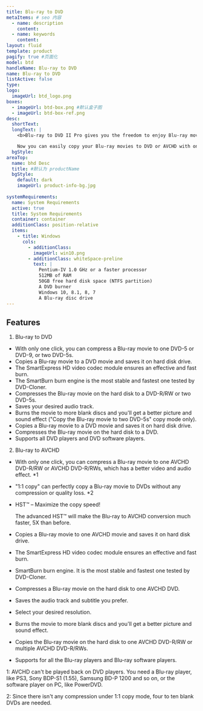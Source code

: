 ```yaml
---
title: Blu-ray to DVD
metaItems: # seo 内容
  - name: description
    content: 
  - name: keywords
    content: 
layout: fluid
template: product
pagify: true #页面化
model: btd
handleName: Blu-ray to DVD
name: Blu-ray to DVD
listActive: false
type: 
logo:
  imageUrl: btd_logo.png
boxes:
  - imageUrl: btd-box.png #默认盒子图
  - imageUrl: btd-box-ref.png 
desc:
  shortText: 
  longText: |    
    <b>Blu-ray to DVD II Pro gives you the freedom to enjoy Blu-ray movies on your DVD player, with almost the same quality!</b>

    Now you can easily copy your Blu-ray movies to DVD or AVCHD with only one click. Its innovative HST™ will make the Blu-ray to AVCHD conversion extremely fast, 500% faster than before. The built-in SmartExpress HD video codec module and SmartBurn burn engine will ensure an effective burn. Blu-ray to DVD II Pro can copy BD+ or AACS protected Blu-ray movies.
  bgStyle: 
areaTop:
  name: bhd Desc
  title: #默认为 productName
  bgStyle: 
    default: dark
    imageUrl: product-info-bg.jpg  
 
systemRequirements:
  name: System Requirements 
  active: true
  title: System Requirements
  container: container
  additionClass: position-relative
  items:
    - title: Windows
      cols:
        - additionClass: 
          imageUrl: win10.png
        - additionClass: whiteSpace-preline
          text: |
            Pentium-IV 1.0 GHz or a faster processor
            512MB of RAM
            50GB free hard disk space (NTFS partition)
            A DVD burner
            Windows 10, 8.1, 8, 7
            A Blu-ray disc drive
---
```



## Features

1. Blu-ray to DVD

*   With only one click, you can compress a Blu-ray movie to one DVD-5 or DVD-9, or two DVD-5s.
*   Copies a Blu-ray movie to a DVD movie and saves it on hard disk drive.
*   The SmartExpress HD video codec module ensures an effective and fast burn.
*   The SmartBurn burn engine is the most stable and fastest one tested by DVD-Cloner.
*   Compresses the Blu-ray movie on the hard disk to a DVD-R/RW or two DVD-5s.
*   Saves your desired audio track.
*   Burns the movie to more blank discs and you'll get a better picture and sound effect ("Copy the Blu-ray movie to two DVD-5s" copy mode only).
*   Copies a Blu-ray movie to a DVD movie and saves it on hard disk drive.
*   Compresses the Blu-ray movie on the hard disk to a DVD.
*   Supports all DVD players and DVD software players.

2. Blu-ray to AVCHD

*   With only one click, you can compress a Blu-ray movie to one AVCHD DVD-R/RW or AVCHD DVD-R/RWs, which has a better video and audio effect. *1
*   "1:1 copy" can perfectly copy a Blu-ray movie to DVDs without any compression or quality loss. *2
*   HST™ – Maximize the copy speed!

    The advanced HST™ will make the Blu-ray to AVCHD conversion much faster, 5X than before.

*   Copies a Blu-ray movie to one AVCHD movie and saves it on hard disk drive.
*   The SmartExpress HD video codec module ensures an effective and fast burn.
*   SmartBurn burn engine. It is the most stable and fastest one tested by DVD-Cloner.
*   Compresses a Blu-ray movie on the hard disk to one AVCHD DVD.
*   Saves the audio track and subtitle you prefer.
*   Select your desired resolution.
*   Burns the movie to more blank discs and you'll get a better picture and sound effect.
*   Copies the Blu-ray movie on the hard disk to one AVCHD DVD-R/RW or multiple AVCHD DVD-R/RWs.
*   Supports for all the Blu-ray players and Blu-ray software players.

1: AVCHD can't be played back on DVD players. You need a Blu-ray player, like PS3, Sony BDP-S1 (1.55), Samsung BD-P 1200 and so on, or the software player on PC, like PowerDVD.

2: Since there isn't any compression under 1:1 copy mode, four to ten blank DVDs are needed.

